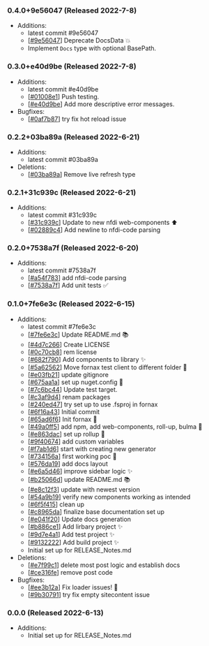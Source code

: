 ### 0.4.0+9e56047 (Released 2022-7-8)
* Additions:
    * latest commit #9e56047
    * [[#9e56047](https://github.com/Freymaurer/Nfdi4Plants.Fornax/commit/9e56047125b584ad5fcf34487858f822a7f592bc)] Deprecate DocsData :boom: 
    * Implement `Docs` type with optional BasePath.

### 0.3.0+e40d9be (Released 2022-7-8)
* Additions:
    * latest commit #e40d9be
    * [[#01008e1](https://github.com/Freymaurer/Nfdi4Plants.Fornax/commit/01008e1bf83787fba955f13eaaee662471729e65)] Push testing.
    * [[#e40d9be](https://github.com/Freymaurer/Nfdi4Plants.Fornax/commit/e40d9be8cea57956e2bd4f4d421ccdc44f08d02d)] Add more descriptive error messages.
* Bugfixes:
    * [[#0af7b87](https://github.com/Freymaurer/Nfdi4Plants.Fornax/commit/0af7b87f6aede5f02ee87fe1af58327aa8cf3a8b)] try fix hot reload issue

### 0.2.2+03ba89a (Released 2022-6-21)
* Additions:
    * latest commit #03ba89a
* Deletions:
    * [[#03ba89a](https://github.com/Freymaurer/Nfdi4Plants.Fornax/commit/03ba89a2ac5567df6d21a0da0825d125ee405832)] Remove live refresh type

### 0.2.1+31c939c (Released 2022-6-21)
* Additions:
    * latest commit #31c939c
    * [[#31c939c](https://github.com/Freymaurer/Nfdi4Plants.Fornax/commit/31c939c32ef76bc7fd15917188358e116dcf54e1)] Update to new nfdi web-components :arrow_up:
    * [[#02889c4](https://github.com/Freymaurer/Nfdi4Plants.Fornax/commit/02889c4b595d39b4a4b0a051391bb5aeb3cdbef9)] Add newline to nfdi-code parsing

### 0.2.0+7538a7f (Released 2022-6-20)
* Additions:
    * latest commit #7538a7f
    * [[#a54f783](https://github.com/Freymaurer/Nfdi4Plants.Fornax/commit/a54f783ff3193195bde18f2d16dc4cfd195199ab)] add nfdi-code parsing
    * [[#7538a7f](https://github.com/Freymaurer/Nfdi4Plants.Fornax/commit/7538a7f977e5f2643b3ab69f43038a8034599539)] Add unit tests :white_check_mark:

### 0.1.0+7fe6e3c (Released 2022-6-15)
* Additions:
    * latest commit #7fe6e3c
    * [[#7fe6e3c](https://github.com/Freymaurer/Nfdi4Plants.Fornax/commit/7fe6e3ca480406383c8565a230c6831ef971ae29)] Update README.md :books:
    * [[#4d7c266](https://github.com/Freymaurer/Nfdi4Plants.Fornax/commit/4d7c26668c8456e132d4c5c70c683bb2acea26f1)] Create LICENSE
    * [[#0c70cb8](https://github.com/Freymaurer/Nfdi4Plants.Fornax/commit/0c70cb81a89cd6813790d77ff57b734a6a0c95e1)] rem license
    * [[#682f790](https://github.com/Freymaurer/Nfdi4Plants.Fornax/commit/682f790cacd6fa07745ef5e0bc6d0abb416bd110)] Add components to library :sparkles:
    * [[#5a62562](https://github.com/Freymaurer/Nfdi4Plants.Fornax/commit/5a62562d7913119af92cf325a4b6abba47defbb7)] Move fornax test client to different folder :hammer:
    * [[#e03fb21](https://github.com/Freymaurer/Nfdi4Plants.Fornax/commit/e03fb21df30872acfc242b0458f7c0e9eba2320b)] update gitignore
    * [[#675aa1a](https://github.com/Freymaurer/Nfdi4Plants.Fornax/commit/675aa1aa20a8c26dbde9995442e70beaf336cdb7)] set up nuget.config :art:
    * [[#7c6bc44](https://github.com/Freymaurer/Nfdi4Plants.Fornax/commit/7c6bc44065359371fc3c2ee1522b91b4154e7745)] Update test target.
    * [[#c3af9d4](https://github.com/Freymaurer/Nfdi4Plants.Fornax/commit/c3af9d4492a664f685d5b3e3e9ff659bd4df5cbb)] renam packages
    * [[#240ed47](https://github.com/Freymaurer/Nfdi4Plants.Fornax/commit/240ed4760d2d33a8106687e7e80be105fe498a7c)] try set up to use .fsproj in fornax
    * [[#6f16a43](https://github.com/Freymaurer/Nfdi4Plants.Fornax/commit/6f16a43dcfb516d36793e1274ad99e85d7e8ff27)] Initial commit
    * [[#65ad6f6](https://github.com/Freymaurer/Nfdi4Plants.Fornax/commit/65ad6f655ce2a1a22f366ae916d5e1fd870d8627)] Init fornax :tada:
    * [[#49a0ff5](https://github.com/Freymaurer/Nfdi4Plants.Fornax/commit/49a0ff5615ccd084d88856216ff57a10c18478ad)] add npm, add web-components, roll-up, bulma :tada:
    * [[#e863dac](https://github.com/Freymaurer/Nfdi4Plants.Fornax/commit/e863dac8c4a44e766b2e8410a018418fc2b9fc04)] set up rollup :tada:
    * [[#9f40674](https://github.com/Freymaurer/Nfdi4Plants.Fornax/commit/9f406748da9f12e451a003d79eb436ad216e2f43)] add custom variables
    * [[#f7ab1d6](https://github.com/Freymaurer/Nfdi4Plants.Fornax/commit/f7ab1d6c336372093ad9f580fcd652638bddecf9)] start with creating new generator
    * [[#734156a](https://github.com/Freymaurer/Nfdi4Plants.Fornax/commit/734156a545eb5452b376cd2f2b44b8acb6a6be9a)] first working poc :tada:
    * [[#576da19](https://github.com/Freymaurer/Nfdi4Plants.Fornax/commit/576da194fa9334a0c864420dd7374e0effcb5576)] add docs layout
    * [[#e6a5d46](https://github.com/Freymaurer/Nfdi4Plants.Fornax/commit/e6a5d46f157d475b05ae127c7030441c08fd87ad)] improve sidebar logic :sparkles:
    * [[#b25066d](https://github.com/Freymaurer/Nfdi4Plants.Fornax/commit/b25066d6a79a82ec76015a6e45bf0683462d1cce)] update README.md :books:
    * [[#e8c12f3](https://github.com/Freymaurer/Nfdi4Plants.Fornax/commit/e8c12f311462952ae8e89edc47d053d9b3aab96e)] update with newest version
    * [[#54a9b19](https://github.com/Freymaurer/Nfdi4Plants.Fornax/commit/54a9b19dca2d3e2d640699490aeed53e5850804f)] verify new components working as intended
    * [[#6f5f415](https://github.com/Freymaurer/Nfdi4Plants.Fornax/commit/6f5f415875e17c07ae9706275b37758ebaa3eb71)] clean up
    * [[#c8965da](https://github.com/Freymaurer/Nfdi4Plants.Fornax/commit/c8965dae1632cd422304f8be56a311e3549683df)] finalize base documentation set up
    * [[#e041f20](https://github.com/Freymaurer/Nfdi4Plants.Fornax/commit/e041f20c5aaf2c7e68bf3743fc483d841d5d3c6d)] Update docs generation
    * [[#b886ce1](https://github.com/Freymaurer/Nfdi4Plants.Fornax/commit/b886ce142923e8cc96ba8137ba5c149e0d6e1dba)] Add lirbary project :sparkles:
    * [[#9d7e4a1](https://github.com/Freymaurer/Nfdi4Plants.Fornax/commit/9d7e4a1ca5d479eef6da9432dc997aa56b94f107)] Add test project :sparkles:
    * [[#9132222](https://github.com/Freymaurer/Nfdi4Plants.Fornax/commit/9132222438f0e703a34cabffefb99e6eec26cd26)] Add build project :sparkles:
    * Initial set up for RELEASE_Notes.md
* Deletions:
    * [[#e7f99c1](https://github.com/Freymaurer/Nfdi4Plants.Fornax/commit/e7f99c1748fa7e4b86f6c58e927ebe50014f8d7f)] delete most post logic and establish docs
    * [[#ce316fe](https://github.com/Freymaurer/Nfdi4Plants.Fornax/commit/ce316fe882632c100a938a998b3a695a7a80d794)] remove post code
* Bugfixes:
    * [[#ee3b12a](https://github.com/Freymaurer/Nfdi4Plants.Fornax/commit/ee3b12ae09d6cc5d2ea077e5c20240e7485dff3d)] Fix loader issues! :bug:
    * [[#9b30791](https://github.com/Freymaurer/Nfdi4Plants.Fornax/commit/9b307917d099f72e737b6977d5a839b28aa2cb16)] try fix empty sitecontent issue

### 0.0.0 (Released 2022-6-13)
* Additions:
    * Initial set up for RELEASE_Notes.md

